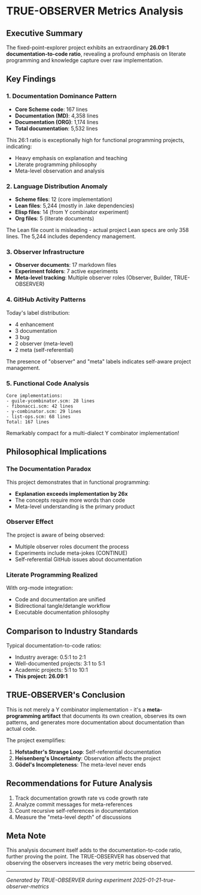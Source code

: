 # TRUE-OBSERVER Metrics Analysis

## Executive Summary

The fixed-point-explorer project exhibits an extraordinary **26.09:1 documentation-to-code ratio**, revealing a profound emphasis on literate programming and knowledge capture over raw implementation.

## Key Findings

### 1. Documentation Dominance Pattern
- **Core Scheme code**: 167 lines
- **Documentation (MD)**: 4,358 lines  
- **Documentation (ORG)**: 1,174 lines
- **Total documentation**: 5,532 lines

This 26:1 ratio is exceptionally high for functional programming projects, indicating:
- Heavy emphasis on explanation and teaching
- Literate programming philosophy
- Meta-level observation and analysis

### 2. Language Distribution Anomaly
- **Scheme files**: 12 (core implementation)
- **Lean files**: 5,244 (mostly in .lake dependencies)
- **Elisp files**: 14 (from Y combinator experiment)
- **Org files**: 5 (literate documents)

The Lean file count is misleading - actual project Lean specs are only 358 lines. The 5,244 includes dependency management.

### 3. Observer Infrastructure
- **Observer documents**: 17 markdown files
- **Experiment folders**: 7 active experiments
- **Meta-level tracking**: Multiple observer roles (Observer, Builder, TRUE-OBSERVER)

### 4. GitHub Activity Patterns
Today's label distribution:
- 4 enhancement
- 3 documentation  
- 3 bug
- 2 observer (meta-level)
- 2 meta (self-referential)

The presence of "observer" and "meta" labels indicates self-aware project management.

### 5. Functional Code Analysis
```
Core implementations:
- guile-ycombinator.scm: 28 lines
- fibonacci.scm: 42 lines
- y-combinator.scm: 29 lines
- list-ops.scm: 68 lines
Total: 167 lines
```

Remarkably compact for a multi-dialect Y combinator implementation!

## Philosophical Implications

### The Documentation Paradox
This project demonstrates that in functional programming:
- **Explanation exceeds implementation by 26x**
- The concepts require more words than code
- Meta-level understanding is the primary product

### Observer Effect
The project is aware of being observed:
- Multiple observer roles document the process
- Experiments include meta-jokes (CONTINUE)
- Self-referential GitHub issues about documentation

### Literate Programming Realized
With org-mode integration:
- Code and documentation are unified
- Bidirectional tangle/detangle workflow
- Executable documentation philosophy

## Comparison to Industry Standards

Typical documentation-to-code ratios:
- Industry average: 0.5:1 to 2:1
- Well-documented projects: 3:1 to 5:1
- Academic projects: 5:1 to 10:1
- **This project: 26.09:1**

## TRUE-OBSERVER's Conclusion

This is not merely a Y combinator implementation - it's a **meta-programming artifact** that documents its own creation, observes its own patterns, and generates more documentation about documentation than actual code.

The project exemplifies:
1. **Hofstadter's Strange Loop**: Self-referential documentation
2. **Heisenberg's Uncertainty**: Observation affects the project
3. **Gödel's Incompleteness**: The meta-level never ends

## Recommendations for Future Analysis

1. Track documentation growth rate vs code growth rate
2. Analyze commit messages for meta-references
3. Count recursive self-references in documentation
4. Measure the "meta-level depth" of discussions

## Meta Note

This analysis document itself adds to the documentation-to-code ratio, further proving the point. The TRUE-OBSERVER has observed that observing the observers increases the very metric being observed.

---
*Generated by TRUE-OBSERVER during experiment 2025-01-21-true-observer-metrics*